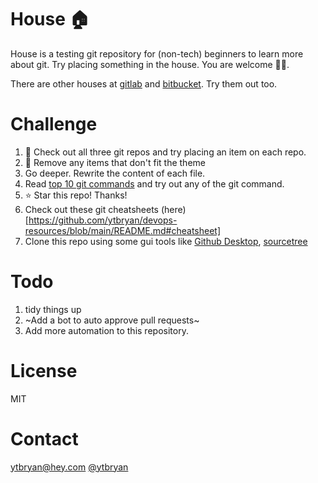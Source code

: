 # House 🏠

House is a testing git repository for (non-tech) beginners to learn more about git. Try placing something in the house. You are welcome 🙆‍♂️.

There are other houses at [gitlab](https://gitlab.com/ytbryan/house) and [bitbucket](https://bitbucket.org/ytbryan/house). Try them out too. 

# Challenge

1. 👀 Check out all three git repos and try placing an item on each repo.
2. 🧹 Remove any items that don't fit the theme 
3. Go deeper. Rewrite the content of each file. 
4. Read [top 10 git commands](https://dev.to/hibaeldursi/top-10-git-commands-i-use-daily-1dpa) and try out any of the git command. 
5. ⭐️ Star this repo! Thanks!
6. Check out these git cheatsheets (here)[https://github.com/ytbryan/devops-resources/blob/main/README.md#cheatsheet]
7. Clone this repo using some gui tools like [Github Desktop](https://desktop.github.com), [sourcetree](http://sourcetreeapp.com/)

# Todo

1. tidy things up
2. ~Add a bot to auto approve pull requests~
3. Add more automation to this repository.

# License

MIT 

# Contact

ytbryan@hey.com
[@ytbryan](http://twitter.com/ytbryan)
